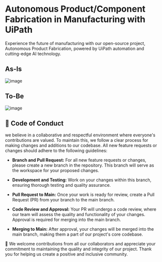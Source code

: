 # Autonomous Product/Component Fabrication in Manufacturing with UiPath

Experience the future of manufacturing with our open-source project, Autonomous Product Fabrication, powered by UiPath automation and cutting-edge AI technology.

## As-Is

![image](https://github.com/nmnithinkrishna/uipathos-manufacturing-AutonomousProductFabrication/assets/26877977/f5a966ca-a5a7-4e8e-b3e0-23363556ab15)


## To-Be

![image](https://github.com/nmnithinkrishna/uipathos-manufacturing-AutonomousProductFabrication/assets/26877977/baf84ef5-21e0-4d8d-8b8a-32f2ade00658)



👔 **Code of Conduct**
------
we believe in a collaborative and respectful environment where everyone's contributions are valued. To maintain this, we follow a clear process for making changes and additions to our codebase. All new feature requests or changes should adhere to the following guidelines:
* **Branch and Pull Request:** For all new feature requests or changes, please create a new branch in the repository. This branch will serve as the workspace for your proposed changes.

* **Development and Testing:** Work on your changes within this branch, ensuring thorough testing and quality assurance.

* **Pull Request to Main:** Once your work is ready for review, create a Pull Request (PR) from your branch to the main branch.

* **Code Review and Approval:** Your PR will undergo a code review, where our team will assess the quality and functionality of your changes. Approval is required for merging into the main branch.

* **Merging to Main:** After approval, your changes will be merged into the main branch, making them a part of our project's core codebase.

🧡 We welcome contributions from all our collaborators and appreciate your commitment to maintaining the quality and integrity of our project. Thank you for helping us create a positive and inclusive community.
